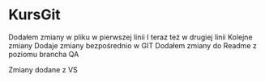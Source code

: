 # KursGit
Dodałem zmiany w pliku w pierwszej linii
I teraz też w drugiej linii
Kolejne zmiany
Dodaje zmiany bezpośrednio w GIT
Dodałem zmiany do Readme z poziomu brancha QA

Zmiany dodane z VS